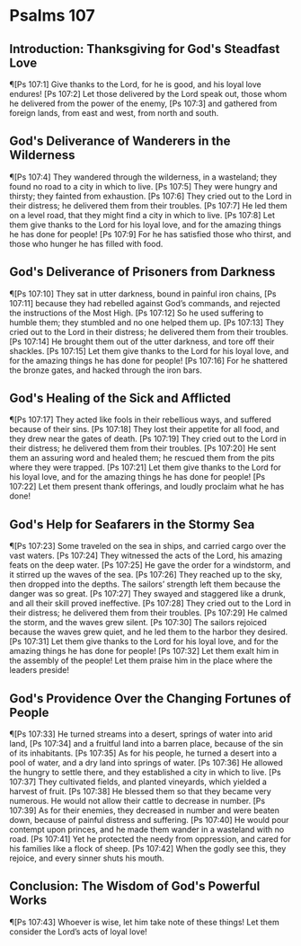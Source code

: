 # Psalms 107

## Introduction: Thanksgiving for God's Steadfast Love
¶[Ps 107:1] Give thanks to the Lord, for he is good, and his loyal love endures!
[Ps 107:2] Let those delivered by the Lord speak out, those whom he delivered from the power of the enemy,
[Ps 107:3] and gathered from foreign lands, from east and west, from north and south.

## God's Deliverance of Wanderers in the Wilderness
¶[Ps 107:4] They wandered through the wilderness, in a wasteland; they found no road to a city in which to live.
[Ps 107:5] They were hungry and thirsty; they fainted from exhaustion.
[Ps 107:6] They cried out to the Lord in their distress; he delivered them from their troubles.
[Ps 107:7] He led them on a level road, that they might find a city in which to live.
[Ps 107:8] Let them give thanks to the Lord for his loyal love, and for the amazing things he has done for people!
[Ps 107:9] For he has satisfied those who thirst, and those who hunger he has filled with food.

## God's Deliverance of Prisoners from Darkness
¶[Ps 107:10] They sat in utter darkness, bound in painful iron chains,
[Ps 107:11] because they had rebelled against God’s commands, and rejected the instructions of the Most High.
[Ps 107:12] So he used suffering to humble them; they stumbled and no one helped them up.
[Ps 107:13] They cried out to the Lord in their distress; he delivered them from their troubles.
[Ps 107:14] He brought them out of the utter darkness, and tore off their shackles.
[Ps 107:15] Let them give thanks to the Lord for his loyal love, and for the amazing things he has done for people!
[Ps 107:16] For he shattered the bronze gates, and hacked through the iron bars.

## God's Healing of the Sick and Afflicted
¶[Ps 107:17] They acted like fools in their rebellious ways, and suffered because of their sins.
[Ps 107:18] They lost their appetite for all food, and they drew near the gates of death.
[Ps 107:19] They cried out to the Lord in their distress; he delivered them from their troubles.
[Ps 107:20] He sent them an assuring word and healed them; he rescued them from the pits where they were trapped.
[Ps 107:21] Let them give thanks to the Lord for his loyal love, and for the amazing things he has done for people!
[Ps 107:22] Let them present thank offerings, and loudly proclaim what he has done!

## God's Help for Seafarers in the Stormy Sea
¶[Ps 107:23] Some traveled on the sea in ships, and carried cargo over the vast waters.
[Ps 107:24] They witnessed the acts of the Lord, his amazing feats on the deep water.
[Ps 107:25] He gave the order for a windstorm, and it stirred up the waves of the sea.
[Ps 107:26] They reached up to the sky, then dropped into the depths. The sailors’ strength left them because the danger was so great.
[Ps 107:27] They swayed and staggered like a drunk, and all their skill proved ineffective.
[Ps 107:28] They cried out to the Lord in their distress; he delivered them from their troubles.
[Ps 107:29] He calmed the storm, and the waves grew silent.
[Ps 107:30] The sailors rejoiced because the waves grew quiet, and he led them to the harbor they desired.
[Ps 107:31] Let them give thanks to the Lord for his loyal love, and for the amazing things he has done for people!
[Ps 107:32] Let them exalt him in the assembly of the people! Let them praise him in the place where the leaders preside!

## God's Providence Over the Changing Fortunes of People
¶[Ps 107:33] He turned streams into a desert, springs of water into arid land,
[Ps 107:34] and a fruitful land into a barren place, because of the sin of its inhabitants.
[Ps 107:35] As for his people, he turned a desert into a pool of water, and a dry land into springs of water.
[Ps 107:36] He allowed the hungry to settle there, and they established a city in which to live.
[Ps 107:37] They cultivated fields, and planted vineyards, which yielded a harvest of fruit.
[Ps 107:38] He blessed them so that they became very numerous. He would not allow their cattle to decrease in number.
[Ps 107:39] As for their enemies, they decreased in number and were beaten down, because of painful distress and suffering.
[Ps 107:40] He would pour contempt upon princes, and he made them wander in a wasteland with no road.
[Ps 107:41] Yet he protected the needy from oppression, and cared for his families like a flock of sheep.
[Ps 107:42] When the godly see this, they rejoice, and every sinner shuts his mouth.

## Conclusion: The Wisdom of God's Powerful Works
¶[Ps 107:43] Whoever is wise, let him take note of these things! Let them consider the Lord’s acts of loyal love!
